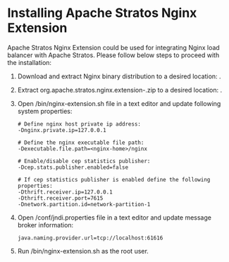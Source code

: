 # Installing Apache Stratos Nginx Extension

Apache Stratos Nginx Extension could be used for integrating Nginx load balancer with Apache Stratos. Please follow
below steps to proceed with the installation:

1. Download and extract Nginx binary distribution to a desired location: <nginx-home>.

2. Extract org.apache.stratos.nginx.extension-<version>.zip to a desired location: <nginx-extension-home>.

3. Open <nginx-extension-home>/bin/nginx-extension.sh file in a text editor and update following system properties:
   ```
   # Define nginx host private ip address:
   -Dnginx.private.ip=127.0.0.1

   # Define the nginx executable file path:
   -Dexecutable.file.path=<nginx-home>/nginx

   # Enable/disable cep statistics publisher:
   -Dcep.stats.publisher.enabled=false

   # If cep statistics publisher is enabled define the following properties:
   -Dthrift.receiver.ip=127.0.0.1
   -Dthrift.receiver.port=7615
   -Dnetwork.partition.id=network-partition-1
   ```

4. Open <nginx-extension-home>/conf/jndi.properties file in a text editor and update message broker information:
   ```
   java.naming.provider.url=tcp://localhost:61616
   ```

5. Run <nginx-extension-home>/bin/nginx-extension.sh as the root user.


